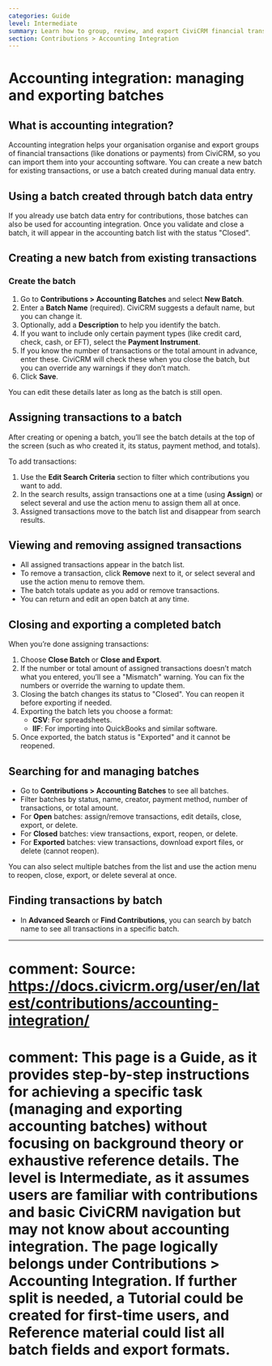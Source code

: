 ```yaml
---
categories: Guide
level: Intermediate
summary: Learn how to group, review, and export CiviCRM financial transactions in batches for easy import into your accounting software.
section: Contributions > Accounting Integration
---
```


# Accounting integration: managing and exporting batches

## What is accounting integration?

Accounting integration helps your organisation organise and export groups of financial transactions (like donations or payments) from CiviCRM, so you can import them into your accounting software. You can create a new batch for existing transactions, or use a batch created during manual data entry.

## Using a batch created through batch data entry

If you already use batch data entry for contributions, those batches can also be used for accounting integration. Once you validate and close a batch, it will appear in the accounting batch list with the status "Closed".

## Creating a new batch from existing transactions

### Create the batch

1. Go to **Contributions > Accounting Batches** and select **New Batch**.
2. Enter a **Batch Name** (required). CiviCRM suggests a default name, but you can change it.
3. Optionally, add a **Description** to help you identify the batch.
4. If you want to include only certain payment types (like credit card, check, cash, or EFT), select the **Payment Instrument**.
5. If you know the number of transactions or the total amount in advance, enter these. CiviCRM will check these when you close the batch, but you can override any warnings if they don’t match.
6. Click **Save**.

You can edit these details later as long as the batch is still open.

## Assigning transactions to a batch

After creating or opening a batch, you’ll see the batch details at the top of the screen (such as who created it, its status, payment method, and totals).

To add transactions:

1. Use the **Edit Search Criteria** section to filter which contributions you want to add.
2. In the search results, assign transactions one at a time (using **Assign**) or select several and use the action menu to assign them all at once.
3. Assigned transactions move to the batch list and disappear from search results.

## Viewing and removing assigned transactions

- All assigned transactions appear in the batch list.
- To remove a transaction, click **Remove** next to it, or select several and use the action menu to remove them.
- The batch totals update as you add or remove transactions.
- You can return and edit an open batch at any time.

## Closing and exporting a completed batch

When you’re done assigning transactions:

1. Choose **Close Batch** or **Close and Export**.
2. If the number or total amount of assigned transactions doesn’t match what you entered, you’ll see a "Mismatch" warning. You can fix the numbers or override the warning to update them.
3. Closing the batch changes its status to "Closed". You can reopen it before exporting if needed.
4. Exporting the batch lets you choose a format:
   - **CSV**: For spreadsheets.
   - **IIF**: For importing into QuickBooks and similar software.
5. Once exported, the batch status is "Exported" and it cannot be reopened.

## Searching for and managing batches

- Go to **Contributions > Accounting Batches** to see all batches.
- Filter batches by status, name, creator, payment method, number of transactions, or total amount.
- For **Open** batches: assign/remove transactions, edit details, close, export, or delete.
- For **Closed** batches: view transactions, export, reopen, or delete.
- For **Exported** batches: view transactions, download export files, or delete (cannot reopen).

You can also select multiple batches from the list and use the action menu to reopen, close, export, or delete several at once.

## Finding transactions by batch

- In **Advanced Search** or **Find Contributions**, you can search by batch name to see all transactions in a specific batch.

---

# comment: Source: https://docs.civicrm.org/user/en/latest/contributions/accounting-integration/
# comment: This page is a Guide, as it provides step-by-step instructions for achieving a specific task (managing and exporting accounting batches) without focusing on background theory or exhaustive reference details. The level is Intermediate, as it assumes users are familiar with contributions and basic CiviCRM navigation but may not know about accounting integration. The page logically belongs under Contributions > Accounting Integration. If further split is needed, a Tutorial could be created for first-time users, and Reference material could list all batch fields and export formats.